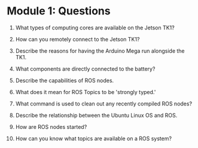 # Module 1: Questions

1. What types of computing cores are available on the Jetson TK1?

2. How can you remotely connect to the Jetson TK1?

3. Describe the reasons for having the Arduino Mega run alongside the TK1.

4. What components are directly connected to the battery?

5. Describe the capabilities of ROS nodes.

6. What does it mean for ROS Topics to be 'strongly typed.'

7. What command is used to clean out any recently compiled ROS nodes?

8. Describe the relationship between the Ubuntu Linux OS and ROS.

9. How are ROS nodes started?

10. How can you know what topics are available on a ROS system?
